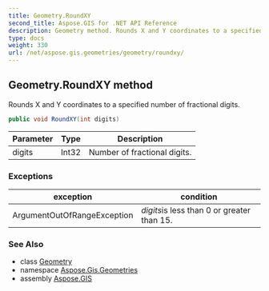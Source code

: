 ```yaml
---
title: Geometry.RoundXY
second_title: Aspose.GIS for .NET API Reference
description: Geometry method. Rounds X and Y coordinates to a specified number of fractional digits
type: docs
weight: 330
url: /net/aspose.gis.geometries/geometry/roundxy/
---
```

## Geometry.RoundXY method

Rounds X and Y coordinates to a specified number of fractional digits.

```csharp
public void RoundXY(int digits)
```

| Parameter | Type | Description |
| --- | --- | --- |
| digits | Int32 | Number of fractional digits. |

### Exceptions

| exception | condition |
| --- | --- |
| ArgumentOutOfRangeException | *digits*is less than 0 or greater than 15. |

### See Also

* class [Geometry](../)
* namespace [Aspose.Gis.Geometries](../../geometry/)
* assembly [Aspose.GIS](../../../)


